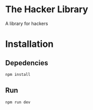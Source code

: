 # The Hacker Library

A library for hackers

# Installation

## Depedencies

```bash
npm install
```

## Run
```bash
npm run dev
```
